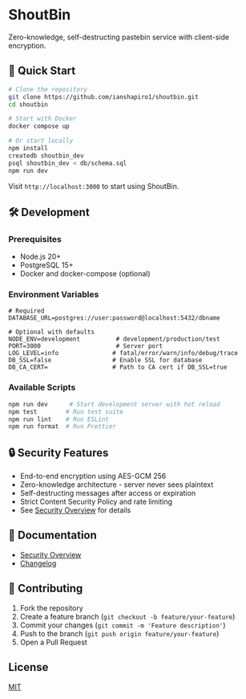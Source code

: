 # ShoutBin

Zero-knowledge, self-destructing pastebin service with client-side encryption.

## 🚀 Quick Start

```bash
# Clone the repository
git clone https://github.com/ianshapiro1/shoutbin.git
cd shoutbin

# Start with Docker
docker compose up

# Or start locally
npm install
createdb shoutbin_dev
psql shoutbin_dev < db/schema.sql
npm run dev
```

Visit `http://localhost:3000` to start using ShoutBin.

## 🛠 Development

### Prerequisites

- Node.js 20+
- PostgreSQL 15+
- Docker and docker-compose (optional)

### Environment Variables

```env
# Required
DATABASE_URL=postgres://user:password@localhost:5432/dbname

# Optional with defaults
NODE_ENV=development          # development/production/test
PORT=3000                     # Server port
LOG_LEVEL=info               # fatal/error/warn/info/debug/trace
DB_SSL=false                 # Enable SSL for database
DB_CA_CERT=                  # Path to CA cert if DB_SSL=true
```

### Available Scripts

```bash
npm run dev      # Start development server with hot reload
npm test        # Run test suite
npm run lint    # Run ESLint
npm run format  # Run Prettier
```

## 🔒 Security Features

- End-to-end encryption using AES-GCM 256
- Zero-knowledge architecture - server never sees plaintext
- Self-destructing messages after access or expiration
- Strict Content Security Policy and rate limiting
- See [Security Overview](docs/SECURITY.md) for details

## 📝 Documentation

- [Security Overview](docs/SECURITY.md)
- [Changelog](CHANGELOG.md)

## 🤝 Contributing

1. Fork the repository
2. Create a feature branch (`git checkout -b feature/your-feature`)
3. Commit your changes (`git commit -m 'Feature description'`)
4. Push to the branch (`git push origin feature/your-feature`)
5. Open a Pull Request

## License

[MIT](LICENSE)
